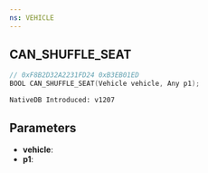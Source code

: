 ```yaml
---
ns: VEHICLE
---
```

## CAN_SHUFFLE_SEAT

```c
// 0xF8B2D32A2231FD24 0xB3EB01ED
BOOL CAN_SHUFFLE_SEAT(Vehicle vehicle, Any p1);
```

```
NativeDB Introduced: v1207
```

## Parameters
* **vehicle**:
* **p1**:

